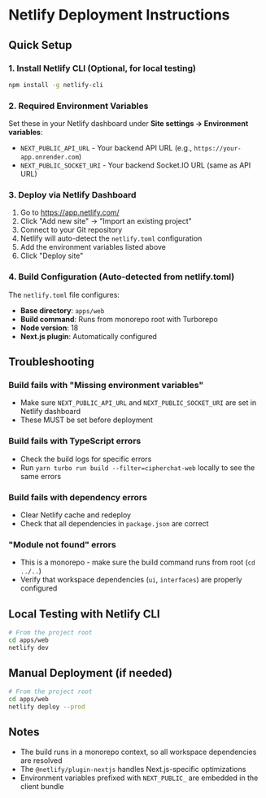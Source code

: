 # Netlify Deployment Instructions

## Quick Setup

### 1. Install Netlify CLI (Optional, for local testing)
```bash
npm install -g netlify-cli
```

### 2. Required Environment Variables

Set these in your Netlify dashboard under **Site settings → Environment variables**:

- `NEXT_PUBLIC_API_URL` - Your backend API URL (e.g., `https://your-app.onrender.com`)
- `NEXT_PUBLIC_SOCKET_URI` - Your backend Socket.IO URL (same as API URL)

### 3. Deploy via Netlify Dashboard

1. Go to https://app.netlify.com/
2. Click "Add new site" → "Import an existing project"
3. Connect to your Git repository
4. Netlify will auto-detect the `netlify.toml` configuration
5. Add the environment variables listed above
6. Click "Deploy site"

### 4. Build Configuration (Auto-detected from netlify.toml)

The `netlify.toml` file configures:
- **Base directory**: `apps/web`
- **Build command**: Runs from monorepo root with Turborepo
- **Node version**: 18
- **Next.js plugin**: Automatically configured

## Troubleshooting

### Build fails with "Missing environment variables"
- Make sure `NEXT_PUBLIC_API_URL` and `NEXT_PUBLIC_SOCKET_URI` are set in Netlify dashboard
- These MUST be set before deployment

### Build fails with TypeScript errors
- Check the build logs for specific errors
- Run `yarn turbo run build --filter=cipherchat-web` locally to see the same errors

### Build fails with dependency errors
- Clear Netlify cache and redeploy
- Check that all dependencies in `package.json` are correct

### "Module not found" errors
- This is a monorepo - make sure the build command runs from root (`cd ../..`)
- Verify that workspace dependencies (`ui`, `interfaces`) are properly configured

## Local Testing with Netlify CLI

```bash
# From the project root
cd apps/web
netlify dev
```

## Manual Deployment (if needed)

```bash
# From the project root
cd apps/web
netlify deploy --prod
```

## Notes

- The build runs in a monorepo context, so all workspace dependencies are resolved
- The `@netlify/plugin-nextjs` handles Next.js-specific optimizations
- Environment variables prefixed with `NEXT_PUBLIC_` are embedded in the client bundle
